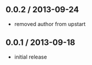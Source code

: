 0.0.2 / 2013-09-24
------------------
- removed author from upstart

0.0.1 / 2013-09-18
------------------
- initial release